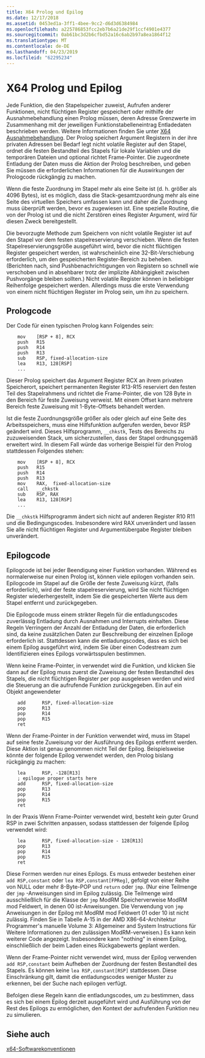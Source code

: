 ```yaml
---
title: X64 Prolog und Epilog
ms.date: 12/17/2018
ms.assetid: 0453ed1a-3ff1-4bee-9cc2-d6d3d6384984
ms.openlocfilehash: a225786853fcc2eb7b6a21de29f1ccf4901e4377
ms.sourcegitcommit: 0ab61bc3d2b6cfbd52a16c6ab2b97a8ea1864f12
ms.translationtype: MT
ms.contentlocale: de-DE
ms.lasthandoff: 04/23/2019
ms.locfileid: "62295234"
---
```

# <a name="x64-prolog-and-epilog"></a>X64 Prolog und Epilog

Jede Funktion, die den Stapelspeicher zuweist, Aufrufen anderer Funktionen, nicht flüchtigen Register gespeichert oder mithilfe der Ausnahmebehandlung einen Prolog müssen, deren Adresse Grenzwerte im Zusammenhang mit der jeweiligen Funktionstabelleneintrag Entladedaten beschrieben werden. Weitere Informationen finden Sie unter [X64 Ausnahmebehandlung](../build/exception-handling-x64.md). Der Prolog speichert Argument Registern in der ihre privaten Adressen bei Bedarf legt nicht volatile Register auf den Stapel, ordnet die festen Bestandteil des Stapels für lokale Variablen und die temporären Dateien und optional richtet Frame-Pointer. Die zugeordnete Entladung der Daten muss die Aktion der Prolog beschreiben, und geben Sie müssen die erforderlichen Informationen für die Auswirkungen der Prologcode rückgängig zu machen.

Wenn die feste Zuordnung im Stapel mehr als eine Seite ist (d. h. größer als 4096 Bytes), ist es möglich, dass die Stack-gesamtzuordnung mehr als eine Seite des virtuellen Speichers umfassen kann und daher die Zuordnung muss überprüft werden, bevor es zugewiesen ist. Eine spezielle Routine, die von der Prolog ist und die nicht Zerstören eines Register Argument, wird für diesen Zweck bereitgestellt.

Die bevorzugte Methode zum Speichern von nicht volatile Register ist auf den Stapel vor dem festen stapelreservierung verschieben. Wenn die festen Stapelreservierungsgröße ausgeführt wird, bevor die nicht flüchtigen Register gespeichert werden, ist wahrscheinlich eine 32-Bit-Verschiebung erforderlich, um den gespeicherten Register-Bereich zu beheben. (Berichten nach, sind Pushbenachrichtigungen von Registern so schnell wie verschoben und in absehbarer trotz der implizite Abhängigkeit zwischen Pushvorgänge bleiben sollten.) Nicht volatile Register können in beliebiger Reihenfolge gespeichert werden. Allerdings muss die erste Verwendung von einem nicht flüchtigen Register im Prolog sein, um ihn zu speichern.

## <a name="prolog-code"></a>Prologcode

Der Code für einen typischen Prolog kann Folgendes sein:

```MASM
    mov    [RSP + 8], RCX
    push   R15
    push   R14
    push   R13
    sub    RSP, fixed-allocation-size
    lea    R13, 128[RSP]
    ...
```

Dieser Prolog speichert das Argument Register RCX an ihrem privaten Speicherort, speichert permanenten Register R13-R15 reserviert den festen Teil des Stapelrahmens und richtet die Frame-Pointer, die von 128 Byte in den Bereich für feste Zuweisung verweist. Mit einem Offset kann mehrere Bereich feste Zuweisung mit 1-Byte-Offsets behandelt werden.

Ist die feste Zuordnungsgröße größer als oder gleich auf eine Seite des Arbeitsspeichers, muss eine Hilfsfunktion aufgerufen werden, bevor RSP geändert wird. Dieses Hilfsprogramm, `__chkstk`, Tests des Bereichs zu zuzuweisenden Stack, um sicherzustellen, dass der Stapel ordnungsgemäß erweitert wird. In diesem Fall würde das vorherige Beispiel für den Prolog stattdessen Folgendes stehen:

```MASM
    mov    [RSP + 8], RCX
    push   R15
    push   R14
    push   R13
    mov    RAX,  fixed-allocation-size
    call   __chkstk
    sub    RSP, RAX
    lea    R13, 128[RSP]
    ...
```

Die `__chkstk` Hilfsprogramm ändert sich nicht auf anderen Register R10 R11 und die Bedingungscodes. Insbesondere wird RAX unverändert und lassen Sie alle nicht flüchtigen Register und Argumentübergabe Register bleiben unverändert.

## <a name="epilog-code"></a>Epilogcode

Epilogcode ist bei jeder Beendigung einer Funktion vorhanden. Während es normalerweise nur einen Prolog ist, können viele epilogen vorhanden sein. Epilogcode im Stapel auf die Größe der feste Zuweisung kürzt, (falls erforderlich), wird der feste stapelreservierung, wird Sie nicht flüchtigen Register wiederhergestellt, indem Sie die gespeicherten Werte aus dem Stapel entfernt und zurückgegeben.

Die Epilogcode muss einem strikter Regeln für die entladungscodes zuverlässig Entladung durch Ausnahmen und Interrupts einhalten. Diese Regeln Verringern der Anzahl der Entladung der Daten, die erforderlich sind, da keine zusätzlichen Daten zur Beschreibung der einzelnen Epiloge erforderlich ist. Stattdessen kann die entladungscodes, dass es sich bei einem Epilog ausgeführt wird, indem Sie über einen Codestream zum Identifizieren eines Epilogs vorwärtsspulen bestimmen.

Wenn keine Frame-Pointer, in verwendet wird die Funktion, und klicken Sie dann auf der Epilog muss zuerst die Zuweisung der festen Bestandteil des Stapels, die nicht flüchtigen Register per pop ausgelesen werden und wird die Steuerung an die aufrufende Funktion zurückgegeben. Ein auf ein Objekt angewendeter

```MASM
    add      RSP, fixed-allocation-size
    pop      R13
    pop      R14
    pop      R15
    ret
```

Wenn der Frame-Pointer in der Funktion verwendet wird, muss im Stapel auf seine feste Zuweisung vor der Ausführung des Epilogs entfernt werden. Diese Aktion ist genau genommen nicht Teil der Epilog. Beispielsweise könnte der folgende Epilog verwendet werden, den Prolog bislang rückgängig zu machen:

```MASM
    lea      RSP, -128[R13]
    ; epilogue proper starts here
    add      RSP, fixed-allocation-size
    pop      R13
    pop      R14
    pop      R15
    ret
```

In der Praxis Wenn Frame-Pointer verwendet wird, besteht kein guter Grund RSP in zwei Schritten anpassen, sodass stattdessen der folgende Epilog verwendet wird:

```MASM
    lea      RSP, fixed-allocation-size - 128[R13]
    pop      R13
    pop      R14
    pop      R15
    ret
```

Diese Formen werden nur eines Epilogs. Es muss entweder bestehen einer `add RSP,constant` oder `lea RSP,constant[FPReg]`, gefolgt von einer Reihe von NULL oder mehr 8-Byte-POP und `return` oder `jmp`. (Nur eine Teilmenge der `jmp` -Anweisungen sind im Epilog zulässig. Die Teilmenge wird ausschließlich für die Klasse der `jmp` ModRM Speicherverweise ModRM mod Feldwert, in denen 00 ist-Anweisungen. Die Verwendung von `jmp` Anweisungen in der Epilog mit ModRM mod Feldwert 01 oder 10 ist nicht zulässig. Finden Sie in Tabelle A-15 in der AMD X86-64-Architektur Programmer's manuelle Volume 3: Allgemeiner and System Instructions für Weitere Informationen zu den zulässigen ModRM-verweisen.) Es kann kein weiterer Code angezeigt. Insbesondere kann "nothing" in einem Epilog, einschließlich der beim Laden eines Rückgabewerts geplant werden.

Wenn der Frame-Pointer nicht verwendet wird, muss der Epilog verwenden `add RSP,constant` beim Aufheben der Zuordnung der festen Bestandteil des Stapels. Es können keine `lea RSP,constant[RSP]` stattdessen. Diese Einschränkung gilt, damit die entladungscodes weniger Muster zu erkennen, bei der Suche nach epilogen verfügt.

Befolgen diese Regeln kann die entladungscodes, um zu bestimmen, dass es sich bei einem Epilog derzeit ausgeführt wird und Ausführung von der Rest des Epilogs zu ermöglichen, den Kontext der aufrufenden Funktion neu zu simulieren.

## <a name="see-also"></a>Siehe auch

[x64-Softwarekonventionen](x64-software-conventions.md)
